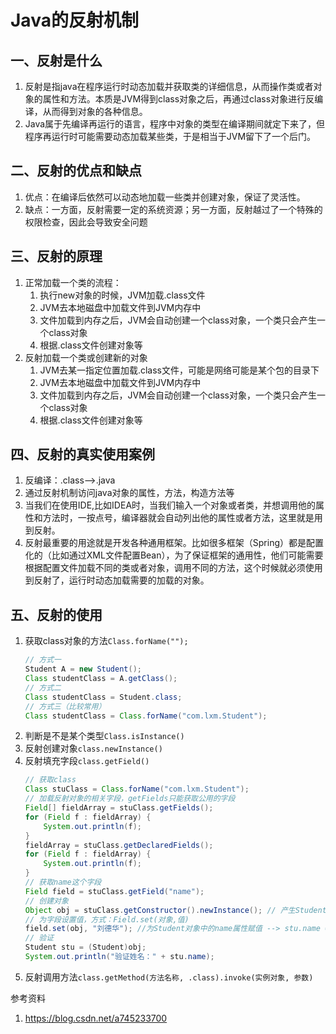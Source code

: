 # Java的反射机制

## 一、反射是什么
1. 反射是指java在程序运行时动态加载并获取类的详细信息，从而操作类或者对象的属性和方法。本质是JVM得到class对象之后，再通过class对象进行反编译，从而得到对象的各种信息。
2. Java属于先编译再运行的语言，程序中对象的类型在编译期间就定下来了，但程序再运行时可能需要动态加载某些类，于是相当于JVM留下了一个后门。

## 二、反射的优点和缺点
1. 优点：在编译后依然可以动态地加载一些类并创建对象，保证了灵活性。
2. 缺点：一方面，反射需要一定的系统资源；另一方面，反射越过了一个特殊的权限检查，因此会导致安全问题

## 三、反射的原理
1. 正常加载一个类的流程：
    1. 执行new对象的时候，JVM加载.class文件
    2. JVM去本地磁盘中加载文件到JVM内存中
    3. 文件加载到内存之后，JVM会自动创建一个class对象，一个类只会产生一个class对象
    4. 根据.class文件创建对象等
2. 反射加载一个类或创建新的对象
    1. JVM去某一指定位置加载.class文件，可能是网络可能是某个包的目录下
    2. JVM去本地磁盘中加载文件到JVM内存中
    3. 文件加载到内存之后，JVM会自动创建一个class对象，一个类只会产生一个class对象
    4. 根据.class文件创建对象等

## 四、反射的真实使用案例
1. 反编译：.class-->.java
2. 通过反射机制访问java对象的属性，方法，构造方法等
3. 当我们在使用IDE,比如IDEA时，当我们输入一个对象或者类，并想调用他的属性和方法时，一按点号，编译器就会自动列出他的属性或者方法，这里就是用到反射。
4. 反射最重要的用途就是开发各种通用框架。比如很多框架（Spring）都是配置化的（比如通过XML文件配置Bean），为了保证框架的通用性，他们可能需要根据配置文件加载不同的类或者对象，调用不同的方法，这个时候就必须使用到反射了，运行时动态加载需要的加载的对象。

## 五、反射的使用
1. 获取class对象的方法`Class.forName("");`
   ```java
   // 方式一
   Student A = new Student();
   Class studentClass = A.getClass();
   // 方式二
   Class studentClass = Student.class;
   // 方式三（比较常用）
   Class studentClass = Class.forName("com.lxm.Student"); 
   ```
2. 判断是不是某个类型`Class.isInstance()`
3. 反射创建对象`class.newInstance()`
4. 反射填充字段`class.getField()`
   ```java
   // 获取class
   Class stuClass = Class.forName("com.lxm.Student");
   // 加载反射对象的相关字段，getFields只能获取公用的字段
   Field[] fieldArray = stuClass.getFields();
   for (Field f : fieldArray) {
       System.out.println(f);
   }
   fieldArray = stuClass.getDeclaredFields();
   for (Field f : fieldArray) {
       System.out.println(f);
   }
   // 获取name这个字段
   Field field = stuClass.getField("name");
   // 创建对象
   Object obj = stuClass.getConstructor().newInstance(); // 产生Student对象 --> Student stu = new Student();
   // 为字段设置值，方式：Field.set(对象,值)
   field.set(obj, "刘德华"); //为Student对象中的name属性赋值 --> stu.name = "刘德华"
   // 验证
   Student stu = (Student)obj;
   System.out.println("验证姓名：" + stu.name);
   ```
5. 反射调用方法`class.getMethod(方法名称, .class).invoke(实例对象, 参数)`




参考资料
1. https://blog.csdn.net/a745233700
